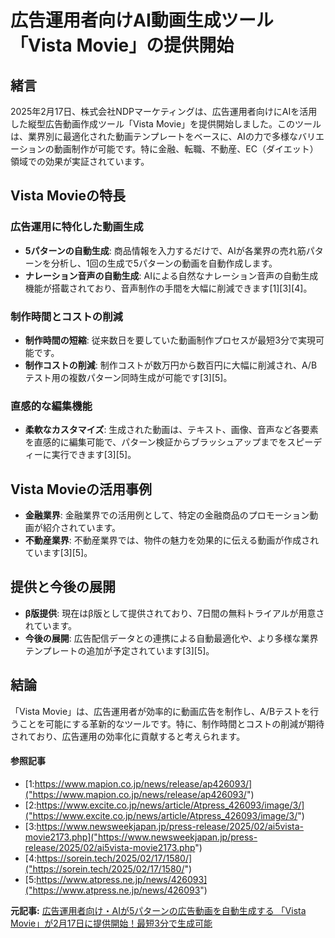 # 広告運用者向けAI動画生成ツール「Vista Movie」の提供開始

## 緒言

2025年2月17日、株式会社NDPマーケティングは、広告運用者向けにAIを活用した縦型広告動画作成ツール「Vista Movie」を提供開始しました。このツールは、業界別に最適化された動画テンプレートをベースに、AIの力で多様なバリエーションの動画制作が可能です。特に金融、転職、不動産、EC（ダイエット）領域での効果が実証されています。

## Vista Movieの特長

### **広告運用に特化した動画生成**

- **5パターンの自動生成**: 商品情報を入力するだけで、AIが各業界の売れ筋パターンを分析し、1回の生成で5パターンの動画を自動作成します。
- **ナレーション音声の自動生成**: AIによる自然なナレーション音声の自動生成機能が搭載されており、音声制作の手間を大幅に削減できます[1][3][4]。

### **制作時間とコストの削減**

- **制作時間の短縮**: 従来数日を要していた動画制作プロセスが最短3分で実現可能です。
- **制作コストの削減**: 制作コストが数万円から数百円に大幅に削減され、A/Bテスト用の複数パターン同時生成が可能です[3][5]。

### **直感的な編集機能**

- **柔軟なカスタマイズ**: 生成された動画は、テキスト、画像、音声など各要素を直感的に編集可能で、パターン検証からブラッシュアップまでをスピーディーに実行できます[3][5]。

## Vista Movieの活用事例

- **金融業界**: 金融業界での活用例として、特定の金融商品のプロモーション動画が紹介されています。
- **不動産業界**: 不動産業界では、物件の魅力を効果的に伝える動画が作成されています[3][5]。

## 提供と今後の展開

- **β版提供**: 現在はβ版として提供されており、7日間の無料トライアルが用意されています。
- **今後の展開**: 広告配信データとの連携による自動最適化や、より多様な業界テンプレートの追加が予定されています[3][5]。

## 結論

「Vista Movie」は、広告運用者が効率的に動画広告を制作し、A/Bテストを行うことを可能にする革新的なツールです。特に、制作時間とコストの削減が期待されており、広告運用の効率化に貢献すると考えられます。

#### 参照記事
- [1:https://www.mapion.co.jp/news/release/ap426093/]("https://www.mapion.co.jp/news/release/ap426093/")
- [2:https://www.excite.co.jp/news/article/Atpress_426093/image/3/]("https://www.excite.co.jp/news/article/Atpress_426093/image/3/")
- [3:https://www.newsweekjapan.jp/press-release/2025/02/ai5vista-movie2173.php]("https://www.newsweekjapan.jp/press-release/2025/02/ai5vista-movie2173.php")
- [4:https://sorein.tech/2025/02/17/1580/]("https://sorein.tech/2025/02/17/1580/")
- [5:https://www.atpress.ne.jp/news/426093]("https://www.atpress.ne.jp/news/426093")


**元記事:** [広告運用者向け・AIが5パターンの広告動画を自動生成する 「Vista Movie」が2月17日に提供開始！最短3分で生成可能](https://www.atpress.ne.jp/news/426093)